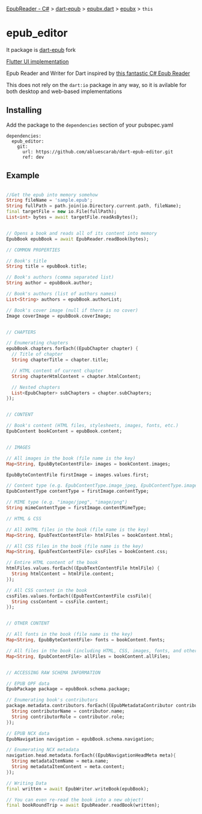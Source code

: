 [EpubReader - C#](https://github.com/vers-one/EpubReader) &gt; [dart-epub](https://github.com/orthros/dart-epub) &gt; [epubx.dart](https://github.com/ScerIO/epubx.dart) &gt; [epubx](https://github.com/PresKhaled/epubx) &gt; `this`

# epub_editor

It package is [dart-epub](https://github.com/orthros/dart-epub) fork

[Flutter UI implementation](https://pub.dev/packages/epub_view)

Epub Reader and Writer for Dart inspired by [this fantastic C# Epub Reader](https://github.com/versfx/EpubReader)

This does not rely on the ```dart:io``` package in any way, so it is avilable for both desktop and web-based implementations

<!-- [![pub package](https://img.shields.io/pub/v/epubx.svg)](https://pub.dartlang.org/packages/epubx) -->
## Installing
Add the package to the ```dependencies``` section of your pubspec.yaml
```
dependencies:
  epub_editor:
    git:
      url: https://github.com/abluescarab/dart-epub-editor.git
      ref: dev
```

## Example
```dart

//Get the epub into memory somehow
String fileName = 'sample.epub';
String fullPath = path.join(io.Directory.current.path, fileName);
final targetFile = new io.File(fullPath);
List<int> bytes = await targetFile.readAsBytes();


// Opens a book and reads all of its content into memory
EpubBook epubBook = await EpubReader.readBook(bytes);

// COMMON PROPERTIES

// Book's title
String title = epubBook.title;

// Book's authors (comma separated list)
String author = epubBook.author;

// Book's authors (list of authors names)
List<String> authors = epubBook.authorList;

// Book's cover image (null if there is no cover)
Image coverImage = epubBook.coverImage;


// CHAPTERS

// Enumerating chapters
epubBook.chapters.forEach((EpubChapter chapter) {
  // Title of chapter
  String chapterTitle = chapter.title;

  // HTML content of current chapter
  String chapterHtmlContent = chapter.htmlContent;

  // Nested chapters
  List<EpubChapter> subChapters = chapter.subChapters;
});


// CONTENT

// Book's content (HTML files, stylesheets, images, fonts, etc.)
EpubContent bookContent = epubBook.content;


// IMAGES

// All images in the book (file name is the key)
Map<String, EpubByteContentFile> images = bookContent.images;

EpubByteContentFile firstImage = images.values.first;

// Content type (e.g. EpubContentType.image_jpeg, EpubContentType.image_png)
EpubContentType contentType = firstImage.contentType;

// MIME type (e.g. "image/jpeg", "image/png")
String mimeContentType = firstImage.contentMimeType;

// HTML & CSS

// All XHTML files in the book (file name is the key)
Map<String, EpubTextContentFile> htmlFiles = bookContent.html;

// All CSS files in the book (file name is the key)
Map<String, EpubTextContentFile> cssFiles = bookContent.css;

// Entire HTML content of the book
htmlFiles.values.forEach((EpubTextContentFile htmlFile) {
  String htmlContent = htmlFile.content;
});

// All CSS content in the book
cssFiles.values.forEach((EpubTextContentFile cssFile){
  String cssContent = cssFile.content;
});


// OTHER CONTENT

// All fonts in the book (file name is the key)
Map<String, EpubByteContentFile> fonts = bookContent.fonts;

// All files in the book (including HTML, CSS, images, fonts, and other types of files)
Map<String, EpubContentFile> allFiles = bookContent.allFiles;


// ACCESSING RAW SCHEMA INFORMATION

// EPUB OPF data
EpubPackage package = epubBook.schema.package;

// Enumerating book's contributors
package.metadata.contributors.forEach((EpubMetadataContributor contributor){
  String contributorName = contributor.name;
  String contributorRole = contributor.role;
});

// EPUB NCX data
EpubNavigation navigation = epubBook.schema.navigation;

// Enumerating NCX metadata
navigation.head.metadata.forEach((EpubNavigationHeadMeta meta){
  String metadataItemName = meta.name;
  String metadataItemContent = meta.content;
});

// Writing Data
final written = await EpubWriter.writeBook(epubBook);

// You can even re-read the book into a new object!
final bookRoundTrip = await EpubReader.readBook(written);
```
